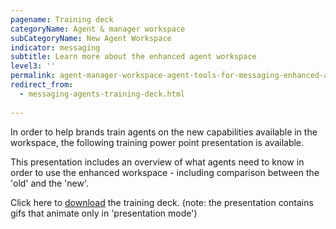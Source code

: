 ```yaml
---
pagename: Training deck
categoryName: Agent & manager workspace
subCategoryName: New Agent Workspace
indicator: messaging
subtitle: Learn more about the enhanced agent workspace
level3: ''
permalink: agent-manager-workspace-agent-tools-for-messaging-enhanced-agent-workspace-for-messaging-training-deck.html
redirect_from:
  - messaging-agents-training-deck.html
  
---
```


In order to help brands train agents on the new capabilities available in the workspace, the following training power point presentation is available.

This presentation includes an overview of what agents need to know in order to use the enhanced workspace - including comparison between the 'old' and the 'new'.


Click here to <a href="/resources/enhanced-agent-workspace.pptx" download>download</a> the training deck. (note: the presentation contains gifs that animate only in 'presentation mode')
